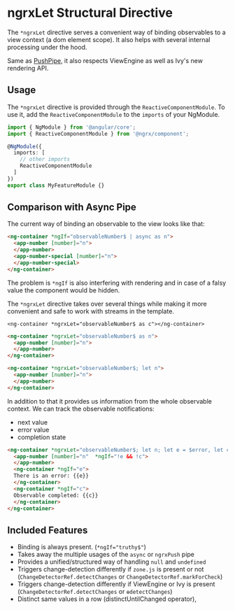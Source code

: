 # ngrxLet Structural Directive

The `*ngrxLet` directive serves a convenient way of binding observables to a view context (a dom element scope).
It also helps with several internal processing under the hood.

Same as [PushPipe](guide/component/push), it also respects ViewEngine as well as Ivy's new rendering API.

## Usage

The `*ngrxLet` directive is provided through the `ReactiveComponentModule`. To use it, add the `ReactiveComponentModule` to the `imports` of your NgModule.

```typescript
import { NgModule } from '@angular/core';
import { ReactiveComponentModule } from '@ngrx/component';

@NgModule({
  imports: [
    // other imports
    ReactiveComponentModule
  ]
})
export class MyFeatureModule {}
```

## Comparison with Async Pipe

The current way of binding an observable to the view looks like that:

```html
<ng-container *ngIf="observableNumber$ | async as n">
  <app-number [number]="n">
  </app-number>
  <app-number-special [number]="n">
  </app-number-special>
</ng-container>
 ```

The problem is `*ngIf` is also interfering with rendering and in case of a falsy value the component would be hidden.

The `*ngrxLet` directive takes over several things while making it more convenient and safe to work with streams in the template.

`<ng-container *ngrxLet="observableNumber$ as c"></ng-container>`

```html
<ng-container *ngrxLet="observableNumber$ as n">
  <app-number [number]="n">
  </app-number>
</ng-container>

<ng-container *ngrxLet="observableNumber$; let n">
  <app-number [number]="n">
  </app-number>
</ng-container>
```

In addition to that it provides us information from the whole observable context.
We can track the observable notifications:

- next value
- error value
- completion state

```html
<ng-container *ngrxLet="observableNumber$; let n; let e = $error, let c = $complete">
  <app-number [number]="n"  *ngIf="!e && !c">
  </app-number>
  <ng-container *ngIf="e">
  There is an error: {{e}}
  </ng-container>
  <ng-container *ngIf="c">
  Observable completed: {{c}}
  </ng-container>
</ng-container>
```

## Included Features

- Binding is always present. (`*ngIf="truthy$"`)
- Takes away the multiple usages of the `async` or `ngrxPush` pipe
- Provides a unified/structured way of handling `null` and `undefined`
- Triggers change-detection differently if `zone.js` is present or not (`ChangeDetectorRef.detectChanges` or `ChangeDetectorRef.markForCheck`)
- Triggers change-detection differently if ViewEngine or Ivy is present (`ChangeDetectorRef.detectChanges` or `ɵdetectChanges`)
- Distinct same values in a row (distinctUntilChanged operator),
                                                                 
